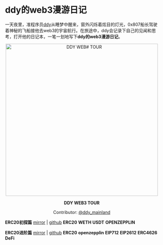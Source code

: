 # ddy的web3漫游日记

一天夜里，准程序员[ddy](https://twitter.com/ddy_mainland)从睡梦中醒来，窗外闪烁着炫目的灯光，0x807船长驾驶着神秘的飞船接他去web3的宇宙航行。在旅途中，ddy会记录下自己的见闻和思考，打开他的日记本，一笔一划地写下**ddy的web3漫游日记**。

<div align="center">
	<img width="500" src="https://user-images.githubusercontent.com/25214732/196032084-6c1d6531-2a80-4672-b620-04b9e4ae3baa.PNG" alt="DDY WEB# TOUR">
</div>



<p align="center">
	<b>DDY WEB3 TOUR</b>
</p>


<p align="center">
  Contributor: <a href="https://twitter.com/ddy_mainland">@ddy_mainland</a>
</p>




**ERC20初探篇**  [mirror](https://mirror.xyz/byeddy.eth/-MTngpDoIbgOsN3gGaqGQ_6U7obIh9PGWhnfdp7EGVk) | [github](https://github.com/fromddy/ddyWeb3Tour/tree/main/20221016_ERC20)       **ERC20** **WETH** **USDT** **OPENZEPPLIN**

**ERC20进阶篇**  [mirror](https://mirror.xyz/byeddy.eth/zTKoHXO9XS2kwxrVOUH5dOGLaUDjbHtoVvqyDe5RM-s)  | [github](https://github.com/fromddy/ddyWeb3Tour/tree/main/20221016_ERC20_sec)       **ERC20** **openzepplin** **EIP712** **EIP2612** **ERC4626** **DeFi**
